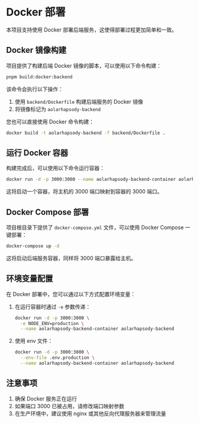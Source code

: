 # Docker 部署

本项目支持使用 Docker 部署后端服务，这使得部署过程更加简单和一致。

## Docker 镜像构建

项目提供了构建后端 Docker 镜像的脚本，可以使用以下命令构建：

```bash
pnpm build:docker:backend
```

该命令会执行以下操作：

1. 使用 `backend/Dockerfile` 构建后端服务的 Docker 镜像
2. 将镜像标记为 `aolarhapsody-backend`

您也可以直接使用 Docker 命令构建：

```bash
docker build -t aolarhapsody-backend -f backend/Dockerfile .
```

## 运行 Docker 容器

构建完成后，可以使用以下命令运行容器：

```bash
docker run -d -p 3000:3000 --name aolarhapsody-backend-container aolarhapsody-backend
```

这将启动一个容器，将主机的 3000 端口映射到容器的 3000 端口。

## Docker Compose 部署

项目根目录下提供了 `docker-compose.yml` 文件，可以使用 Docker Compose 一键部署：

```bash
docker-compose up -d
```

这将启动后端服务容器，同样将 3000 端口暴露给主机。

## 环境变量配置

在 Docker 部署中，您可以通过以下方式配置环境变量：

1. 在运行容器时通过 `-e` 参数传递：

   ```bash
   docker run -d -p 3000:3000 \
     -e NODE_ENV=production \
     --name aolarhapsody-backend-container aolarhapsody-backend
   ```

2. 使用 env 文件：
   ```bash
   docker run -d -p 3000:3000 \
     --env-file .env.production \
     --name aolarhapsody-backend-container aolarhapsody-backend
   ```

## 注意事项

1. 确保 Docker 服务正在运行
2. 如果端口 3000 已被占用，请修改端口映射参数
3. 在生产环境中，建议使用 nginx 或其他反向代理服务器来管理流量
